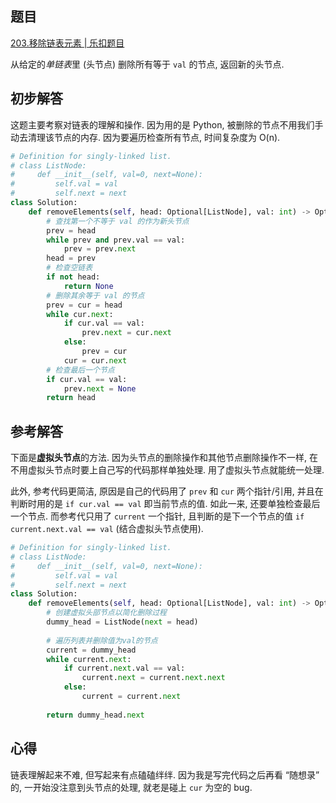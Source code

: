 ## 题目
[203.移除链表元素 | 乐扣题目](https://leetcode.cn/problems/remove-linked-list-elements/description/)

从给定的*单链表*里 (头节点) 删除所有等于 `val` 的节点, 返回新的头节点.

## 初步解答
这题主要考察对链表的理解和操作. 因为用的是 Python, 被删除的节点不用我们手动去清理该节点的内存. 因为要遍历检查所有节点, 时间复杂度为 O(n).

```python
# Definition for singly-linked list.
# class ListNode:
#     def __init__(self, val=0, next=None):
#         self.val = val
#         self.next = next
class Solution:
    def removeElements(self, head: Optional[ListNode], val: int) -> Optional[ListNode]:
        # 查找第一个不等于 val 的作为新头节点
        prev = head
        while prev and prev.val == val:
            prev = prev.next
        head = prev
        # 检查空链表
        if not head:
            return None
        # 删除其余等于 val 的节点
        prev = cur = head
        while cur.next:
            if cur.val == val:
                prev.next = cur.next
            else:
                prev = cur
            cur = cur.next
        # 检查最后一个节点
        if cur.val == val:
            prev.next = None
        return head
```

## 参考解答
下面是**虚拟头节点**的方法. 因为头节点的删除操作和其他节点删除操作不一样, 在不用虚拟头节点时要上自己写的代码那样单独处理. 用了虚拟头节点就能统一处理.

此外, 参考代码更简洁, 原因是自己的代码用了 `prev` 和 `cur` 两个指针/引用, 并且在判断时用的是 `if cur.val == val` 即当前节点的值. 如此一来, 还要单独检查最后一个节点. 而参考代只用了 `current` 一个指针, 且判断的是下一个节点的值 `if current.next.val == val` (结合虚拟头节点使用).
```python
# Definition for singly-linked list.
# class ListNode:
#     def __init__(self, val=0, next=None):
#         self.val = val
#         self.next = next
class Solution:
    def removeElements(self, head: Optional[ListNode], val: int) -> Optional[ListNode]:
        # 创建虚拟头部节点以简化删除过程
        dummy_head = ListNode(next = head)
        
        # 遍历列表并删除值为val的节点
        current = dummy_head
        while current.next:
            if current.next.val == val:
                current.next = current.next.next
            else:
                current = current.next
        
        return dummy_head.next
```

## 心得
链表理解起来不难, 但写起来有点磕磕绊绊. 因为我是写完代码之后再看 “随想录” 的, 一开始没注意到头节点的处理, 就老是碰上 `cur` 为空的 bug.
